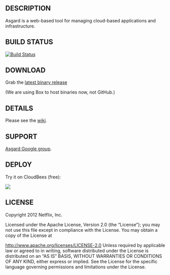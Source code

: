 ## DESCRIPTION

Asgard is a web-based tool for managing cloud-based applications and infrastructure.

## BUILD STATUS

[![Build Status](https://buildhive.cloudbees.com/job/michaelneale/job/asgard/badge/icon)](https://buildhive.cloudbees.com/job/michaelneale/job/asgard/)

## DOWNLOAD

Grab the [latest binary release](http://netflix.box.com/asgard)

(We are using Box to host binaries now, not GitHub.)

## DETAILS

Please see the [wiki](https://github.com/Netflix/asgard/wiki).

## SUPPORT

[Asgard Google group](http://groups.google.com/group/AsgardUsers).

## DEPLOY

Try it on CloudBees (free): 

[<img src="https://d3ko533tu1ozfq.cloudfront.net/clickstart/deployInstantly_white.png">](https://grandcentral.cloudbees.com/?CB_clickstart=https://raw.github.com/CloudBees-community/asgard-clickstart/master/clickstart.json)



## LICENSE

Copyright 2012 Netflix, Inc.

Licensed under the Apache License, Version 2.0 (the “License”); you may not use this file except in
compliance with the License. You may obtain a copy of the License at

http://www.apache.org/licenses/LICENSE-2.0
Unless required by applicable law or agreed to in writing, software distributed under the License is
distributed on an “AS IS” BASIS, WITHOUT WARRANTIES OR CONDITIONS OF ANY KIND, either express or
implied. See the License for the specific language governing permissions and limitations under the
License.
